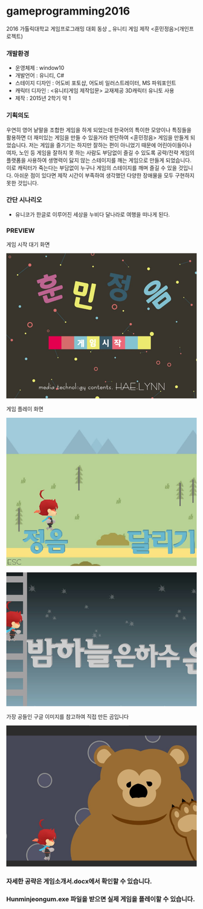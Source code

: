 # gameprogramming2016
2016 가톨릭대학교 게임프로그래밍 대회 동상 _ 유니티 게임 제작 &lt;훈민정음>(개인프로젝트)

### 개발환경
- 운영체제 : window10
- 개발언어 : 유니티, C#
- 스테이지 디자인 : 어도비 포토샵, 어도비 일러스트레이터, MS 파워포인트
- 캐릭터 디자인 : &lt;유니티게임 제작입문> 교재제공 3D캐릭터 유니토 사용
- 제작 : 2015년 2학기 약 1

### 기획의도
우연히 영어 낱말을 조합한 게임을 하게 되었는데 한국어의 특이한 모양이나 특징들을 활용하면 더 재미있는 게임을 만들 수 있을거라 판단하여 &lt;훈민정음> 게임을 만들게 되었습니다.
 저는 게임을 즐기기는 하지만 잘하는 편이 아니었기 때문에 어린아이들이나 여자, 노인 등 게임을 잘하지 못 하는 사람도 부담없이 즐길 수 있도록 공략/전략 게임의 플랫폼을 사용하여 생명력이 닳지 않는 스테이지를 깨는 게임으로 만들게 되었습니다. 이로 캐릭터가 죽는다는 부담없이 누구나 게임의 스테이지를 깨며 즐길 수 있을 것입니다. 아쉬운 점이 있다면 제작 시간이 부족하여 생각했던 다양한 장애물을 모두 구현하지 못한 것입니다.
 
 ### 간단 시나리오
 - 유니코가 한글로 이루어진 세상을 누비다 달나라로 여행을 떠나게 된다.
 
 ### PREVIEW
 게임 시작 대기 화면
 
 ![main](./images/main.jpg)
 
 게임 플레이 화면
 
 ![play1](./images/play1.jpg)
 
 ![play2](./images/play2.jpg)
 
 가장 공들인 구글 이미지를 참고하여 직접 만든 곰입니다
 
 ![play3](./images/play3.jpg)
 
 ### 자세한 공략은 게임소개서.docx에서 확인할 수 있습니다.
 ### Hunminjeongum.exe 파일을 받으면 실제 게임을 플레이할 수 있습니다.
